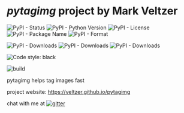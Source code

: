 
# *pytagimg* project by Mark Veltzer

![PyPI - Status](https://img.shields.io/pypi/status/pytagimg)
![PyPI - Python Version](https://img.shields.io/pypi/pyversions/pytagimg)
![PyPI - License](https://img.shields.io/pypi/l/pytagimg)
![PyPI - Package Name](https://img.shields.io/pypi/v/pytagimg)
![PyPI - Format](https://img.shields.io/pypi/format/pytagimg)

![PyPI - Downloads](https://img.shields.io/pypi/dd/pytagimg)
![PyPI - Downloads](https://img.shields.io/pypi/dw/pytagimg)
![PyPI - Downloads](https://img.shields.io/pypi/dm/pytagimg)

![Code style: black](https://img.shields.io/badge/code%20style-black-000000.svg)

![build](https://github.com/veltzer/pytagimg/workflows/build/badge.svg)

pytagimg helps tag images fast

project website: https://veltzer.github.io/pytagimg

chat with me at [![gitter](https://badges.gitter.im/Join%20Chat.svg)](https://gitter.im/veltzer/mark.veltzer)


